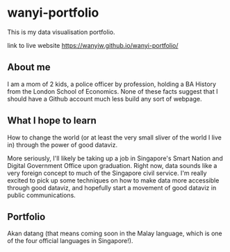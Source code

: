 # wanyi-portfolio
This is my data visualisation portfolio. 

link to live website https://wanyiw.github.io/wanyi-portfolio/

## About me

I am a mom of 2 kids, a police officer by profession, holding a BA History from the London School of Economics. None of these facts suggest that I should have a Github account much less build any sort of webpage. 

## What I hope to learn 

How to change the world (or at least the very small sliver of the world I live in) through the power of good dataviz. 

More seriously, I'll likely be taking up a job in Singapore's Smart Nation and Digital Government Office upon graduation. Right now, data sounds like a very foreign concept to much of the Singapore civil service. I'm really excited to pick up some techniques on how to make data more accessible through good dataviz, and hopefully start a movement of good dataviz in public communications.

## Portfolio

Akan datang (that means coming soon in the Malay language, which is one of the four official languages in Singapore!).
